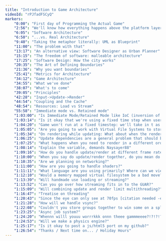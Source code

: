 ```yaml
---
title: "Introduction to Game Architecture"
videoId: "rPJfadFSCyQ"
markers:
    "0:00": "First day of Programming the Actual Game"
    "2:56": "We'll know how everything happens above the platform layer"
    "6:05": "Software Architecture"
    "6:50": "...vs. Real Architecture"
    "9:40": "Taking the metaphor literally: UML as Blueprint"
    "11:00": "The problem with that"
    "13:17": "An alternative view: Software Designer as Urban Planner"
    "15:15": "The freedom of software: malleable architecture"
    "17:25": "Software Design: How the city works"
    "20:35": "The Art of Defining Boundaries"
    "21:36": "Why you want boundaries"
    "25:41": "Metrics for Architecture"
    "34:12": "Game Architecture"
    "34:55": "What we've done"
    "38:07": "What's to come"
    "39:05": "Principles"
    "42:28": "Input->Update->Render"
    "44:54": "Coupling and the Cache"
    "48:54": "Resources: Load vs Stream"
    "55:58": "Immediate mode vs. Retained mode"
    "1:03:00": "Is Immediate Mode/Retained Mode like IoC (inversion of control) / Dependency Injection [n.b. No it's not -ed]"
    "1:03:14": "Is it okay that we're using a fixed time step when users might not make 30fps?"
    "1:04:20": "Game won't run at a fixed timestep: we'll take in t as a param"
    "1:05:05": "Are you going to work with Virtual File Systems to store resources?"
    "1:05:34": "On rendering while updating: What about when the render of something at the top of update() would've changed if we'd known about something that's at the bottom?"
    "1:06:25": "Update dependencies are a general problem that should be solved by the architect"
    "1:07:25": "What happens when you need to render in a different order than you update?"
    "1:08:14": "Explain the variable, demands Naysayer88"
    "1:09:16": "How do you handle update/render at different frame rates?"
    "1:10:00": "When you say do update/render together, do you mean do it per entity?"
    "1:10:35": "Are we planning on networking?"
    "1:11:00": "How are you going to handle shaders?"
    "1:11:11": "What language are you using primarily? Where can we view old streams?"
    "1:12:10": "Would a memory mapped virtual filesystem be a bad move?"
    "1:13:39": "Will handmade use loading or streaming?"
    "1:13:52": "Can you go over how streaming fits in to the GUAR?"
    "1:15:09": "Will combining update and render limit multithreading?"
    "1:16:47": "Treatise on threading"
    "1:20:43": "Since the eye can only see at 70fps [citation needed -ed], should we set a max fps?"
    "1:21:28": "How will we handle vsync?"
    "1:22:08": "Couldn't you store groups together to win some on a split update / render?"
    "1:23:25": "Async job system?"
    "1:24:20": "Whennn willl youuu worrrkkk onnn theee gammmeeee?!?!?!?!?!11!!"
    "1:24:53": "Will we make a physics engine?"
    "1:25:17": "Is it okay to post a js/html5 port on my github?"
    "1:26:54": "Thanks / Next time on... / Holiday Hours"
---
```

